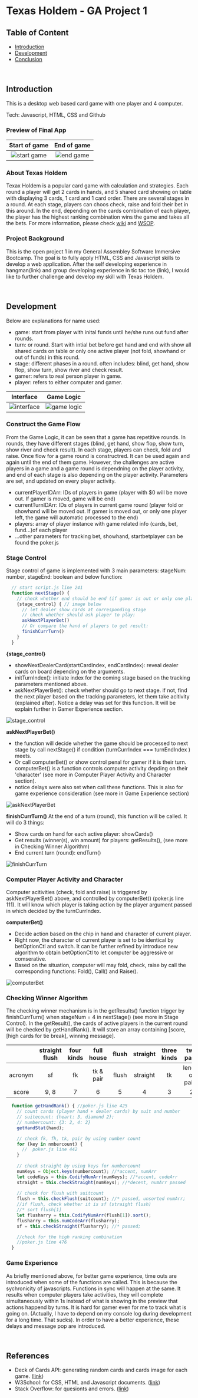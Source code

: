 # Texas Holdem - GA Project 1

## Table of Content
* [Introduction](#Introduction)
* [Development](#Development)
* [Conclusion](#Conclusion)

<br>

## Introduction
This is a desktop web based card game with one player and 4 computer.

Tech: Javascript, HTML, CSS and Github


### Preview of Final App
| Start of game | End of game |
|:-------------:|:-----------:|
| ![start game][start] | ![end game][end]

[start]: ./readme_files/startgame15fps.gif
[end]: ./readme_files/endgame15fps.gif


### About Texas Holdem
Texax Holdem is a popular card game with calculation and strategies. Each round a player will get 2 cards in hands, and 5 shared card showing on table with displaying 3 cards, 1 card and 1 card order. There are several stages in a round. At each stage, players can choos check, raise and fold their bet in this around. In the end, depending on the cards combination of each player, the player has the highest ranking combination wins the game and takes all the bets. For more information, please check [wiki](https://en.wikipedia.org/wiki/Texas_hold_%27em) and [WSOP](http://www.wsop.com/poker-games/texas-holdem/).

### Project Background
This is the open project 1 in my General Assembley Software Immersive Bootcamp. The goal is to fully apply HTML, CSS and Javascript skills to develop a web application. After the self developing experience in hangman(link) and group developing experience in tic tac toe (link), I would like to further challenge and develop my skill with Texas Holdem.

<br>

## Development
Below are explanations for name used:
* game: start from player with inital funds until he/she runs out fund after rounds.
* turn: or round. Start with intial bet before get hand and end with show all shared cards on table or only one active player (not fold, showhand or out of funds) in this round.
* stage: different phases in a round. often includes: blind, get hand, show flop, show turn, show river and check result. 
* gamer: refers to real person player in game.
* player: refers to either computer and gamer.

| Interface | Game Logic |
| ----------------------- | ------------------------- |
| ![interface][interface] | ![game logic][game_logic] |

[interface]: ./readme_files/handdraft-UI.png
[game_logic]: ./readme_files/handdraft-codeflow.png

### Construct the Game Flow
From the Game Logic, it can be seen that a game has repetitive rounds. In rounds, they have different stages (blind, get hand, show flop, show turn, show river and check result). In each stage, players can check, fold and raise. Once flow for a game round  is constructred. It can be used again and again until the end of them game.
However, the challenges are active players in a game and a game round is dependning on the player activity, and end of each stage is also depending on the player activity. Parameters are set, and updated on every player activity.
* currentPlayerIDArr: IDs of players in game (player with $0 will be move out. If gamer is moved, game will be end)
* currentTurnIDArr: IDs of players in current game round (player fold or showhand will be moved out. If gamer is moved out, or only one player left, the game will automatic processed to the end)
* players: array of player instance with game related info (cards, bet, fund...)of each player
* ...other parameters for tracking bet, showhand, startbetplayer can be found the poker.js

### Stage Control
Stage control of game is implemented with 3 main parameters: stageNum: number, stageEnd: boolean and below function:
```javascript
  // start script.js line 241
  function nextStage() {
    // check whether end should be end (if gamer is out or only one player)
    {stage_control} { // image below
      // let dealer show cards at corresponding stage
      // check whether should ask player to play: 
      askNextPlayerBet()
      // Or compare the hand of players to get result:
      finishCurrTurn()
    } 
  }
```
**{stage_control}**
* showNextDealerCard(startCardIndex, endCardIndex): reveal dealer cards on board depending on the arguments.
* initTurnIndex(): initiate index for the coming stage based on the tracking parameters mentioned above.
* askNextPlayerBet(): check whether should go to next stage. if not, find the next player based on the tracking parameters, let them take acitivity (explained after). Notice a delay was set for this function. It will be explain further in Gamer Experience section.

![stage_control](./readme_files/nextStage()_stage_control.png)

**askNextPlayerBet()**
* the function will decide whether the game should be processed to next stage by call nextStage() if condition (turnCurrIndex === turnEndIndex ) meets.
* Or call computerBet() or show control penal for gamer if it is their turn. computerBet() is a function controls computer activity depding on their 'character' (see more in Computer Player Activity and Character section).
* notice delays were also set when call these functions. This is also for game experience consideration (see more in Game Experience section)

![askNextPlayerBet](./readme_files/askNextPlayerBet().png)

**finishCurrTurn()**
At the end of a turn (round), this function will be called. It will do 3 things:
* Show cards on hand for each active player: showCards()
* Get results (winner(s), win amount) for players: getResults(), (see more in Checking Winner Algorithm)
* End current turn (round): endTurn()

![finishCurrTurn](./readme_files/finishCurrTurn.png)

### Computer Player Activity and Character
Computer acitivities (check, fold and raise) is triggered by askNextPlayerBet() above, and controlled by computerBet() (poker.js line 111). It will know which player is taking action by the player argument passed in which decided by the turnCurrIndex.

**computerBet()**
* Decide action based on the chip in hand and character of current player.
* Right now, the character of current player is set to be identical by betOptionCtl and switch. It can be further refined by introduce new algorithm to obtain betOptionCtl to let computer be aggressive or comserative.
* Based on the situation, computer will may fold, check, raise by call the corresponding functions: Fold(), Call() and Raise().

![computerBet](./readme_files/computerBet().png)


### Checking Winner Algorithm
The checking winner mechanism is in the getResults() function trigger by finishCurrTurn() when stageNum = 4 in nextStage() (see more in Stage Control). In the getResult(), the cards of active players in the current round will be checked by getHandRank(). It will store an array containing [score, [high cards for tie break], winning message].

|        |straight<br>flush|four<br>kinds|full<br>house|flush|straight|three<br>kinds|two<br>pairs|one<br>pair| nothing |
|:------:|:--------:|:--:|:---------:|:-----:|:------:|:----:|:-------------------:|:----:|:----:|
| acronym|    sf    | fk | tk & pair | flush |straight|  tk  | length<br>of pair[] | pair |      |
| score  |   9, 8   | 7  |     6     |   5   |    4   |   3  |        2            |  1   |   0  |

```javascript
  function getHandRank() { //poker.js line 425
    // count cards (player hand + dealer cards) by suit and number
    // suitecount: {heart: 3, diamond 2};
    // numbercount: {3: 2, 4: 2}
    getHandStat(hand);

    // check fk, fh, tk, pair by using number count
    for (key in nmbercount) {
      //  poker.js line 442
    }
    
    // check straight by using keys for numbercount
    numKeys = Object.keys(numbercount); //*accent, numArr
    let codeKeys = this.CodifyNumArr(numKeys); //*accent, codeArr
    straight = this.checkStraight(numKeys); //*decent, numArr passed
    
    // check for flush with suitcount
    flush = this.checkFlush(suitcount); //* passed, unsorted numArr;
    //if flush, check whether it is sf (straight flush)
    //* sort flush[1]
    let flusharry = this.CodifyNumArr(flush[1]).sort();
    flusharry = this.numCodeArr(flusharry);
    sf = this.checkStraight(flusharry); //* passed;

    //check for the high ranking combination
    //poker.js line 476
  }

```

### Game Experience
As briefly mentioned above, for better game experience, time outs are introduced when some of the functions are called. This is because the sychronicity of javascripts. Functions in sync will happen at the same. It results when computer players take activities, they will complete simultaneously within 1s instead of what is showing in the preview that actions happend by turns. It is hard for gamer even for me to track what is going on. (Actually, I have to depend on my console log during development for a long time. That sucks). 
In order to have a better experience, these delays and message pop are introduced.

<br>

## References
* Deck of Cards API: generating random cards and cards image for each game. ([link](https://deckofcardsapi.com/))
* W3School: for CSS, HTML and Javascript documents. ([link](https://www.w3schools.com/))
* Stack Overflow: for quesionts and errors. ([link](https://stackoverflow.com/))


